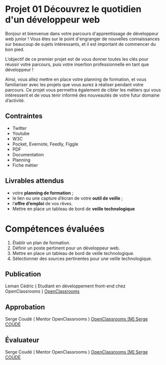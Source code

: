 # Projet 01 Découvrez le quotidien d'un développeur web


Bonjour et bienvenue dans votre parcours d'apprentissage de développeur web junior ! Vous êtes sur le point d'engranger de nouvelles connaissances sur beaucoup de sujets intéressants, et il est important de commencer du bon pied.

L’objectif de ce premier projet est de vous donner toutes les clés pour réussir votre parcours, puis votre insertion professionnelle en tant que développeur !

Ainsi, vous allez mettre en place votre planning de formation, et vous familiariser avec les projets que vous aurez à réaliser pendant votre parcours. Ce projet vous permettra également de cibler les métiers qui vous intéressent et de vous tenir informé des nouveautés de votre futur domaine d’activité.

## Contraintes
- Twitter
- Youtube
- W3C
- Pocket,  Evernote, Feedly, Figgle
- PDF
- Documentation
- Planning
- Fiche métier 


## Livrables attendus
-   votre  **planning de formation**  ;
-   le lien ou une capture d’écran de votre  **outil de veille**  ;
-   l’**offre d’emploi**  de vos rêves.
- Mettre en place un tableau de bord de **veille technologique**

# Compétences évaluées
 1.  Établir un plan de formation.
 2.  Définir un poste pertinent pour un développeur web.
 3.  Mettre en place un tableau de bord de veille technologique.
 4.  Sélectionner des sources pertinentes pour une veille technologique.
 
## Publication
Leman Cédric  ( Etudiant en développement front-end chez OpenClassrooms ) [OpenClassrooms](https://openclassrooms.com/fr/)

## Approbation
Serge Coudé ( Mentor OpenClassrooms )  [OpenClassrooms [M] Serge COUDÉ](https://openclassrooms.workplace.com/profile.php?id=100026765553515)

## Évaluateur
Serge Coudé ( Mentor OpenClassrooms )  [OpenClassrooms [M] Serge COUDÉ](https://openclassrooms.workplace.com/profile.php?id=100026765553515)
